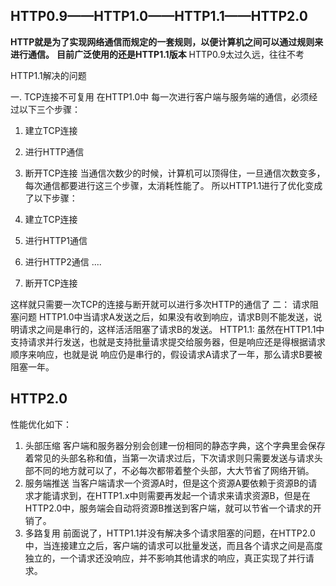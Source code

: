 ## HTTP0.9——HTTP1.0——HTTP1.1——HTTP2.0
**HTTP就是为了实现网络通信而规定的一套规则，以便计算机之间可以通过规则来进行通信。**
**目前广泛使用的还是HTTP1.1版本**
HTTP0.9太过久远，往往不考

HTTP1.1解决的问题

一. TCP连接不可复用
在HTTP1.0中 每一次进行客户端与服务端的通信，必须经过以下三个步骤：
  1. 建立TCP连接
  2. 进行HTTP通信
  3. 断开TCP连接
当通信次数少的时候，计算机可以顶得住，一旦通信次数变多，每次通信都要进行这三个步骤，太消耗性能了。
所以HTTP1.1进行了优化变成了以下步骤：

  1. 建立TCP连接
  2. 进行HTTP1通信
  3. 进行HTTP2通信
      ....
  4. 断开TCP连接

  这样就只需要一次TCP的连接与断开就可以进行多次HTTP的通信了
二： 请求阻塞问题
      HTTP1.0中当请求A发送之后，如果没有收到响应，请求B则不能发送，说明请求之间是串行的，这样活活阻塞了请求B的发送。
      HTTP1.1: 虽然在HTTP1.1中支持请求并行发送，也就是支持批量请求提交给服务器，但是响应还是得根据请求顺序来响应，也就是说
      响应仍是串行的，假设请求A请求了一年，那么请求B要被阻塞一年。

## HTTP2.0
性能优化如下：
  1. 头部压缩
  客户端和服务器分别会创建一份相同的静态字典，这个字典里会保存着常见的头部名称和值，当第一次请求过后，下次请求则只需要发送与请求头部不同的地方就可以了，不必每次都带着整个头部，大大节省了网络开销。
  2. 服务端推送
    当客户端请求一个资源A时，但是这个资源A要依赖于资源B的请求才能请求到，在HTTP1.x中则需要再发起一个请求来请求资源B，但是在HTTP2.0中，服务端会自动将资源B推送到客户端，就可以节省一个请求的开销了。
  3. 多路复用
    前面说了，HTTP1.1并没有解决多个请求阻塞的问题，在HTTP2.0中，当连接建立之后，客户端的请求可以批量发送，而且各个请求之间是高度独立的，一个请求还没响应，并不影响其他请求的响应，真正实现了并行请求。

